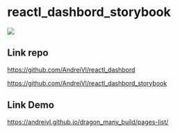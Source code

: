 # reactl_dashbord_storybook

![](https://andreivl.github.io/dragon_many_build/images/preview-img-dragon-many.jpg)

## Link repo
https://github.com/AndreiVl/reactl_dashbord

https://github.com/AndreiVl/reactl_dashbord_storybook

## Link Demo
https://andreivl.github.io/dragon_many_build/pages-list/